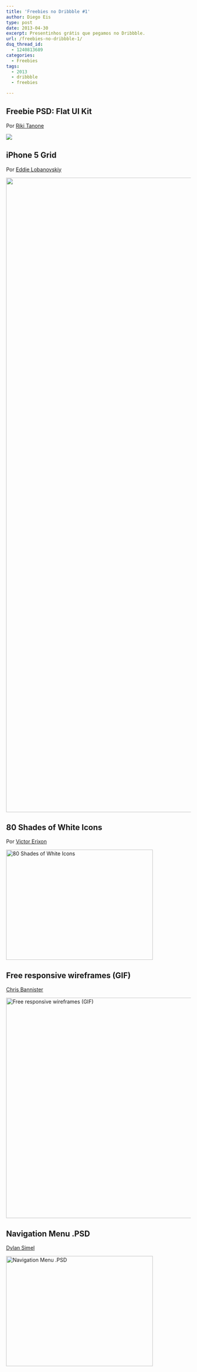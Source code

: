 ```yaml
---
title: 'Freebies no Dribbble #1'
author: Diego Eis
type: post
date: 2013-04-30
excerpt: Presentinhos grátis que pegamos no Dribbble.
url: /freebies-no-dribbble-1/
dsq_thread_id:
  - 1240813689
categories:
  - Freebies
tags:
  - 2013
  - dribbble
  - freebies

---
```

## Freebie PSD: Flat UI Kit

Por [Riki Tanone][1]

[![][2]][3]

## iPhone 5 Grid

Por [Eddie Lobanovskiy][4]

[<img src="http://dribbble.s3.amazonaws.com/users/14268/screenshots/865767/attachments/92397/gird-pixels.jpg" width="889" height="1727" class="alignnone" />][5]

## 80 Shades of White Icons

Por [Victor Erixon][6]

[<img src="http://dribbble.s3.amazonaws.com/users/96387/screenshots/928458/dribbbleicons_1x.png" width="400" height="300" alt="80 Shades of White Icons" class="alignnone" />][7]

## Free responsive wireframes (GIF)

[Chris Bannister][8]

[<img src="http://dribbble.s3.amazonaws.com/users/62691/screenshots/1017934/wireframes.gif" width="800" height="600" alt="Free responsive wireframes (GIF)" class="alignnone" />][9]

## Navigation Menu .PSD

[Dylan Simel][10]

[<img src="http://dribbble.s3.amazonaws.com/users/236729/screenshots/1031879/nav_1x.jpg" width="400" height="300" alt="Navigation Menu .PSD" class="alignnone" />][11]

 [1]: http://dribbble.com/rikitanone
 [2]: http://dribbble.s3.amazonaws.com/users/165589/screenshots/947782/attachments/107093/flat-ui.png
 [3]: http://dribbble.com/shots/947782-Freebie-PSD-Flat-UI-Kit?list=searches&tag=freebies?list=searches&tag=freebies
 [4]: http://dribbble.com/lobanovskiy
 [5]: http://dribbble.com/shots/865767-iPhone-5-Grid?list=searches&tag=freebies?list=searches&tag=freebies
 [6]: http://dribbble.com/victorerixon
 [7]: http://dribbble.com/shots/928458-80-Shades-of-White-Icons?list=searches&tag=freebies
 [8]: http://dribbble.com/chrisbannister
 [9]: http://dribbble.com/shots/1017934-Free-responsive-wireframes-GIF?list=searches&tag=freebies
 [10]: http://dribbble.com/dylansimel
 [11]: http://dribbble.com/shots/1031879-Navigation-Menu-PSD?list=tags&tag=free